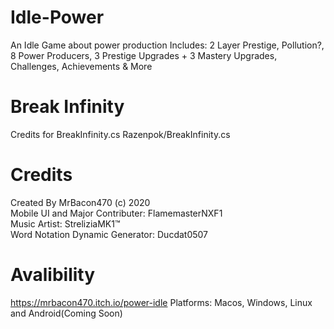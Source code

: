 # Idle-Power
An Idle Game about power production
Includes: 2 Layer Prestige, Pollution?, 8 Power Producers, 3 Prestige Upgrades + 3 Mastery Upgrades, Challenges, Achievements & More
# Break Infinity
Credits for BreakInfinity.cs Razenpok/BreakInfinity.cs 
# Credits
Created By MrBacon470 (c) 2020<br/> 
Mobile UI and Major Contributer: FlamemasterNXF1<br/>
Music Artist: StreliziaMK1™<br/>
Word Notation Dynamic Generator: Ducdat0507
# Avalibility
https://mrbacon470.itch.io/power-idle
Platforms: Macos, Windows, Linux and Android(Coming Soon)
